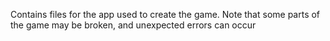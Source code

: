 Contains files for the app used to create the game. Note that some parts of the game may be broken, and unexpected errors can occur
